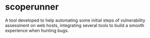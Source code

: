 # scoperunner
A tool developed to help automating some initial steps of vulnerability assessment on web hosts, integrating several tools to build a smooth experience when hunting bugs.
